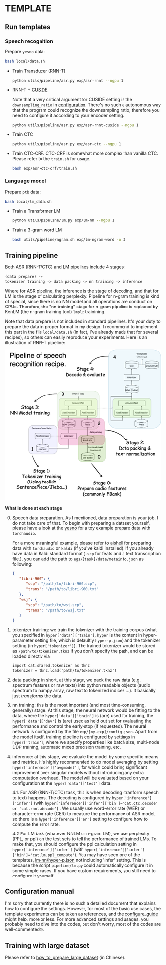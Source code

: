 # TEMPLATE

## Run templates

### Speech recognition

Prepare `yesno` data:

```bash
bash local/data.sh
```

- Train Transducer (RNN-T)

   ```bash
   python utils/pipeline/asr.py exp/asr-rnnt --ngpu 1
   ```

- RNN-T + [CUSIDE](../../docs/cuside_ch.md)

   Note that a very critical argument for CUSIDE setting is the `downsampling_ratio` in [configuration](exp/asr-rnnt-cuside/config.json). There's no such a autonomous way that the program could recognize the downsampling ratio, therefore you need to configure it according to your encoder setting.

   ```bash
   python utils/pipeline/asr.py exp/asr-rnnt-cuside --ngpu 1
   ```

- Train CTC

   ```bash
   python utils/pipeline/asr.py exp/asr-ctc --ngpu 1
   ```

- Train CTC-CRF. CTC-CRF is somewhat more complex than vanilla CTC. Please refer to the `train.sh` for usage.

   ```bash
   bash exp/asr-ctc-crf/train.sh 
   ```

### Language model

Prepare `ptb` data:

```bash
bash local/lm_data.sh
```

- Train a Transformer LM

   ```bash
   python utils/pipeline/lm.py exp/lm-nn --ngpu 1
   ```


- Train a 3-gram word LM

   ```bash
   bash utils/pipeline/ngram.sh exp/lm-ngram-word -o 3
   ```


## Training pipeline

Both ASR (RNN-T/CTC) and LM pipelines include 4 stages:

```
(data prepare) ->
tokenizer training -> data packing -> nn training -> inference
```

Where for ASR pipeline, the inference is the stage of decoding, and that for LM is the stage of calculating perplexity. Pipeline for n-gram training is kind of special, since there is no NN model and all operations are conduct on CPUs. Therefore, the "nn training" stage for n-gram pipeline is replaced by KenLM (the n-gram training tool) `lmplz` trainining.

Note that data prepare is not included in standard pipelines. It's your duty to prepare the data in proper format in my design. I recommend to implement this part in the file `local/data.sh` (in fact, I've already made that for several recipes), so others can easily reproduce your experiments. Here is an illustration of RNN-T pipeline:

![pipeline-asr](../../assets/pipeline_rnnt.png)

**What is done at each stage**

0. Speech data preparation. As I mentioned, data preparation is your job. I do not take care of that. To begin with preparing a dataset yourself, please have a look at the [yesno](./local/data.sh) for a toy example prepare data with `torchaudio`.

   For a more meaningful example, please refer to [aishell](../aishell/README.md) for preparing data with `torchaudio` or `kaldi` (if you've kaldi installed). If you already have data in Kaldi standard format (`.scp` for feats and a text transcription file.), you can add the path to `egs/[task]/data/metainfo.json` as following:
   ```json
   {
      "libri-960": {
         "scp": "/path/to/libri-960.scp",
         "trans": "/path/to/libri-960.txt"
      },
      "wsj": {
         "scp": "/path/to/wsj.scp",
         "trans": "/path/to/wsj.txt"
      }
   }
   ```

1. tokenizer training: we train the tokenizer with the training corpus (what you specified in `hyper['data']['train']`, `hyper` is the content in hyper-parameter setting file, which is defaultly `hyper-p.json`) and the tokenizer setting (in `hyper['tokenizer']`).
   The trained tokenizer would be stored as `/path/to/tokenizer.tknz` if you don't specify the path, and can be loaded directly via

   ```python3
   import cat.shared.tokenizer as tknz
   tokenizer = tknz.load('path/to/tokenizer.tknz')
   ```

2. data packing: in short, at this stage, we pack the raw data (e.g. spectrum features or raw texts) into python readable objects (audio spectrum to numpy array, raw text to tokenized indices ...). It basically just *transforms* the data.

3. nn training: this is the most important (and most time-consuming, generally) stage.
   At this stage, the neural network would be fitting to the data, where the `hyper['data']['train']` is (are) used for training, the `hyper['data']['dev']` is (are) used as held out set for evaluating the performance and control the early-stop (if requested).
   The neural network is configured by the file `exp/[my-exp]/config.json`. Apart from the model itself, training pipeline is configured by settings in `hyper['train']`, where we specify properties like batch size, multi-node DDP training, automatic mixed precision training, etc.

4. inference: at this stage, we evaluate the model by some specific means and metrics.
   It's highly recommended to do model averaging by setting `hyper['inference']['avgmodel']`, for which could bring significant improvement over singular models without introducing any extra computation overhead. The model will be evaluated based on your configuration at the `hyper['data']['test']` data.

   4.1. For ASR (RNN-T/CTC) task, this is when decoding (tranform speech to text) happens. The decoding is configured by `hyper['inference']['infer']` (with `hyper['inference']['infer']['bin']='cat.ctc.decode' or 'cat.rnnt.decode'`) . We usually use word-error rate (WER) or character-error rate (CER) to measure the performance of ASR model, so there is a `hyper['inference']['er']` setting to configure how to compute the error rate.

   4.2 For LM task (whatever NNLM or n-gram LM), we use perplexity (PPL, or ppl) on the test sets to tell the performance of trained LMs. To make that, you should configure the ppl calculation setting in `hyper['inference']['infer']` (with `hyper['inference']['infer']['bin']='cat.lm.ppl_compute'`). You may have seen one of the templates, [lm-nn/hyper-p.json](exp/lm-nn/hyper-p.json) not including 'infer' setting. This is because the script `pipeline/lm.py` could automatically configure it in some simple cases. If you have custom requirements, you still need to configure it yourself.

## Configuration manual

   I'm sorry that currently there is no such a detailed document that explains how to configure the settings. However, for most of the basic use cases, the template experiments can be taken as references, and the [configure_guide](../../docs/configure_guide.md) might help, more or less.
   For more advanced settings and usages, you probably need to dive into the codes, but don't worry, most of the codes are well-commented🤓. 

## Training with large dataset

Please refer to [how_to_prepare_large_dataset](../../docs/how_to_prepare_large_dataset_ch.md) (in Chinese).
